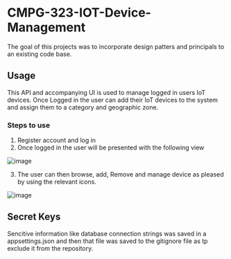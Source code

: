 # CMPG-323-IOT-Device-Management

The goal of this projects was to incorporate design patters and principals to an existing code base.

## Usage 
This API and accompanying UI is used to manage logged in users IoT devices. Once Logged in the user can add their IoT devices to the system and assign them to a category and geographic zone. 

### Steps to use
1)	Register account and log in
2)	Once logged in the user will be presented with the following view

![image](https://user-images.githubusercontent.com/46093495/192500819-ee43a005-c27b-4e3c-8e70-4ddc359fa961.png)

3)	The user can then browse, add, Remove and manage device as pleased by using the relevant icons.

![image](https://user-images.githubusercontent.com/46093495/192501451-aa9de22f-54cf-4141-a71f-2fbdae6822c6.png)


## Secret Keys 
Sencitive information like database connection strings was saved in a appsettings.json and then that file was saved to the gitignore file as tp exclude it from the repository. 
